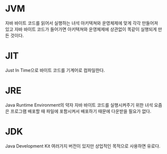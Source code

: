 # JVM
자바 바이트 코드를 읽어서 실행하는 녀석
아키텍쳐와 운영체제에 맞게 각각 만들어져 있고 
자바 바이트 코드가 들어가면 아키텍쳐와 운영체제에 상관없이 똑같이 실행되게 만든 것이다.

# JIT
Just In Time으로
바이트 코드를 기계어로 컴파일한다.

# JRE
Java Runtime Environment의 약자
자바 바이트 코드를 실행시켜주기 위한 녀석
요즘은 프로그램 배포할 때 파일에 포함시켜서 배포하기 때문에 다운받을 필요가 없다.
# JDK
Java Development Kit
여러가지 버전이 있지만 상업적인 목적으로 사용하면 유로다.
